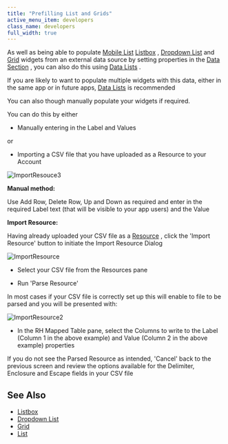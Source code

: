 ```yaml
---
title: "Prefilling List and Grids"
active_menu_item: developers
class_name: developers
full_width: true
---
```



As well as being able to populate [Mobile List](/developers/user-guide/product-guide/widget-properties-events/mobile/list) [Listbox](/developers/user-guide/product-guide/widget-properties-events/common/listbox) , [Dropdown List](/developers/user-guide/product-guide/widget-properties-events/common/dropdown-list) and [Grid](/developers/user-guide/product-guide/widget-properties-events/advanced/grid) widgets from an external data source by setting properties in the [Data Section](/developers/user-guide/product-guide/advanced-features/data-integration-reporting-dashboards/data-section-properties/) , you can also do this using [Data Lists](/developers/user-guide/product-guide/advanced-features/data-lists-management/) .

If you are likely to want to populate multiple widgets with this data, either in the same app or in future apps, [Data Lists](/developers/user-guide/product-guide/advanced-features/data-lists-management/) is recommended

You can also though manually populate your widgets if required.

You can do this by either

 - Manually entering in the Label and Values

or

 - Importing a CSV file that you have uploaded as a Resource to your Account

![ImportResouce3](/img/docs/importresouce3.zoom63.png)

**Manual method:**

Use Add Row, Delete Row, Up and Down as required and enter in the required Label text (that will be visible to your app users) and the Value

**Import Resource:**

Having already uploaded your CSV file as a [Resource](/developers/user-guide/product-guide/the-console/console-tabs/resources) , click the 'Import Resource' button to initiate the Import Resource Dialog

![ImportResource](/img/docs/importresource.zoom62.png)

 - Select your CSV file from the Resources pane

 - Run 'Parse Resource'

In most cases if your CSV file is correctly set up this will enable to file to be parsed and you will be presented with:

![ImportResource2](/img/docs/importresource2.zoom65.png)

 - In the RH Mapped Table pane, select the Columns to write to the Label (Column 1 in the above example) and Value (Column 2 in the above example) properties

If you do not see the Parsed Resource as intended, 'Cancel' back to the previous screen and review the options available for the Delimiter, Enclosure and Escape fields in your CSV file

## See Also

 - [Listbox](/developers/user-guide/product-guide/widget-properties-events/common/listbox)
 - [Dropdown List](/developers/user-guide/product-guide/widget-properties-events/common/dropdown-list)
 - [Grid](/developers/user-guide/product-guide/widget-properties-events/advanced/grid)
 - [List](/developers/user-guide/product-guide/widget-properties-events/mobile/list)

